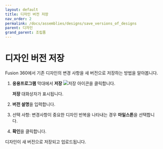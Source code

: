```yaml
---
layout: default
title: 디자인 버전 저장
nav_order: 2
permalink: /docs/assemblies/designs/save_versions_of_designs
parent: 디자인
grand_parent: 조립품
---
```

디자인 버전 저장
=========

Fusion 360에서 기존 디자인의 변경 사항을 새 버전으로 저장하는 방법을 알아봅니다.

1.  **응용프로그램** 막대에서 **저장** ![저장 아이콘](https://help.autodesk.com/cloudhelp/KOR/Fusion-Assemble/images/icon/common/save.png)을 클릭합니다.
    
    **저장** 대화상자가 표시됩니다.
    
2.  **버전 설명**을 입력합니다.
    
3.  선택 사항: 변경사항이 중요한 디자인 반복을 나타내는 경우 **마일스톤**을 선택합니다.
    
4.  **확인**을 클릭합니다.
    

디자인이 새 버전으로 저장되고 업로드됩니다.